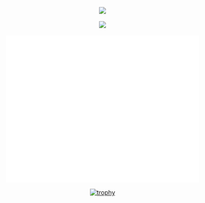 <div align="center">
  <img src="https://svg-banners.vercel.app/api?type=typeWriter&text1=Marc%20Sih%20💻&width=700&height=200" />

  ![](https://komarev.com/ghpvc/?username=MarcShayne-npc&color=green)

 <img align="center" src="/github-metrics.svg" alt="Metrics" width="450">
  
  [![trophy](https://github-profile-trophy.vercel.app/?username=MarcShayne-npc&theme=onedark)](https://github.com/ryo-ma/github-profile-trophy)


</div>

